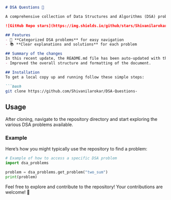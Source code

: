 ```markdown
# DSA Questions 🤖

A comprehensive collection of Data Structures and Algorithms (DSA) problems to help developers and learners practice and enhance their coding skills through a variety of algorithmic challenges.

![GitHub Repo stars](https://img.shields.io/github/stars/Shivanilarokar/DSA-Questions-) ![GitHub forks](https://img.shields.io/github/forks/Shivanilarokar/DSA-Questions-) ![GitHub issues](https://img.shields.io/github/issues/Shivanilarokar/DSA-Questions-)

## Features
- 🚀 **Categorized DSA problems** for easy navigation
- 📚 **Clear explanations and solutions** for each problem

## Summary of the changes
In this recent update, the README.md file has been auto-updated with the following enhancements:
- Improved the overall structure and formatting of the document.

## Installation
To get a local copy up and running follow these simple steps:

```bash
git clone https://github.com/Shivanilarokar/DSA-Questions-
```

## Usage
After cloning, navigate to the repository directory and start exploring the various DSA problems available.

### Example
Here’s how you might typically use the repository to find a problem:

```python
# Example of how to access a specific DSA problem
import dsa_problems

problem = dsa_problems.get_problem("two_sum")
print(problem)
```

Feel free to explore and contribute to the repository! Your contributions are welcome! 🚀
```